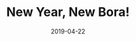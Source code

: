 ---
title: "New Year, New Bora!"
show_title_on_cover: false
date: "2019-04-22"
version: 2
volume: 2
issue: 1
category: "Wordpress Posts"
format: "wordpress-v2022_2"
synopsis: "Zeanne helps out in a beach clean-up while her twin brother Zene scuba-dived to help replant corals."
url: "https://au-venturous-buddy.github.io/ZNZN-V2-MBWP-V2-I1/"
modes: [
    {mode_name: "Original", call_at: [0, 1, 2, 3, 4, 7, 10, 13, 14]},
    {mode_name: "Zene Only", call_at: [0, 1, 2, 3, 5, 8, 11, 13, 15]},
    {mode_name: "Zeanne Only", call_at: [0, 1, 2, 3, 6, 9, 12, 13, 16]}
]
---